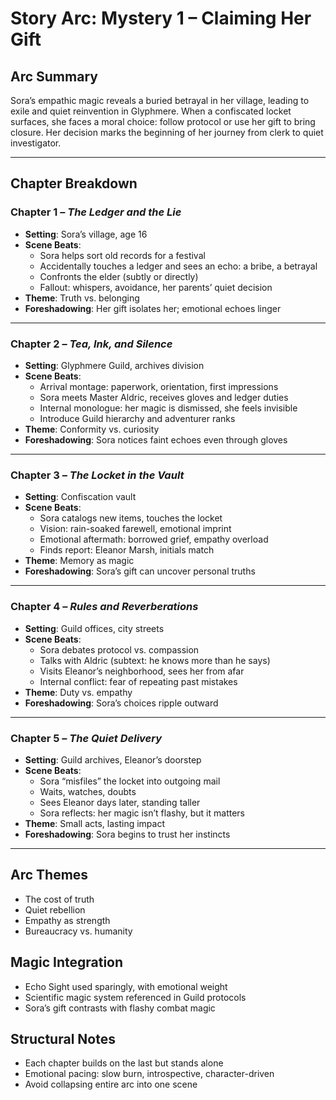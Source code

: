 # Story Arc: Mystery 1 – Claiming Her Gift

## Arc Summary
Sora’s empathic magic reveals a buried betrayal in her village, leading to exile and quiet reinvention in Glyphmere. When a confiscated locket surfaces, she faces a moral choice: follow protocol or use her gift to bring closure. Her decision marks the beginning of her journey from clerk to quiet investigator.

---

## Chapter Breakdown

### Chapter 1 – *The Ledger and the Lie*
- **Setting**: Sora’s village, age 16
- **Scene Beats**:
  - Sora helps sort old records for a festival
  - Accidentally touches a ledger and sees an echo: a bribe, a betrayal
  - Confronts the elder (subtly or directly)
  - Fallout: whispers, avoidance, her parents’ quiet decision
- **Theme**: Truth vs. belonging
- **Foreshadowing**: Her gift isolates her; emotional echoes linger

---

### Chapter 2 – *Tea, Ink, and Silence*
- **Setting**: Glyphmere Guild, archives division
- **Scene Beats**:
  - Arrival montage: paperwork, orientation, first impressions
  - Sora meets Master Aldric, receives gloves and ledger duties
  - Internal monologue: her magic is dismissed, she feels invisible
  - Introduce Guild hierarchy and adventurer ranks
- **Theme**: Conformity vs. curiosity
- **Foreshadowing**: Sora notices faint echoes even through gloves

---

### Chapter 3 – *The Locket in the Vault*
- **Setting**: Confiscation vault
- **Scene Beats**:
  - Sora catalogs new items, touches the locket
  - Vision: rain-soaked farewell, emotional imprint
  - Emotional aftermath: borrowed grief, empathy overload
  - Finds report: Eleanor Marsh, initials match
- **Theme**: Memory as magic
- **Foreshadowing**: Sora’s gift can uncover personal truths

---

### Chapter 4 – *Rules and Reverberations*
- **Setting**: Guild offices, city streets
- **Scene Beats**:
  - Sora debates protocol vs. compassion
  - Talks with Aldric (subtext: he knows more than he says)
  - Visits Eleanor’s neighborhood, sees her from afar
  - Internal conflict: fear of repeating past mistakes
- **Theme**: Duty vs. empathy
- **Foreshadowing**: Sora’s choices ripple outward

---

### Chapter 5 – *The Quiet Delivery*
- **Setting**: Guild archives, Eleanor’s doorstep
- **Scene Beats**:
  - Sora “misfiles” the locket into outgoing mail
  - Waits, watches, doubts
  - Sees Eleanor days later, standing taller
  - Sora reflects: her magic isn’t flashy, but it matters
- **Theme**: Small acts, lasting impact
- **Foreshadowing**: Sora begins to trust her instincts

---

## Arc Themes
- The cost of truth
- Quiet rebellion
- Empathy as strength
- Bureaucracy vs. humanity

## Magic Integration
- Echo Sight used sparingly, with emotional weight
- Scientific magic system referenced in Guild protocols
- Sora’s gift contrasts with flashy combat magic

## Structural Notes
- Each chapter builds on the last but stands alone
- Emotional pacing: slow burn, introspective, character-driven
- Avoid collapsing entire arc into one scene